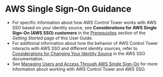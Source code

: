 # AWS Single Sign\-On Guidance<a name="sso-guidance"></a>
+ For specific information about how AWS Control Tower works with AWS SSO based on your identity source, see **Considerations for AWS Single Sign\-On \(AWS SSO\) customers** in the [Prerequisites](https://docs.aws.amazon.com/controltower/latest/userguide/getting-started-with-control-tower.html#getting-started-prereqs) section of the *Getting Started* page of this User Guide\.
+ For additional information about how the behavior of AWS Control Tower interacts with AWS SSO and different identity sources, refer to [Considerations for Changing Your Identity Source](https://docs.aws.amazon.com/singlesignon/latest/userguide/manage-your-identity-source-considerations.html) in the AWS SSO documentation\.
+ See [Managing Users and Access Through AWS Single Sign\-On](sso.md) for more information about working with AWS Control Tower and AWS SSO\.